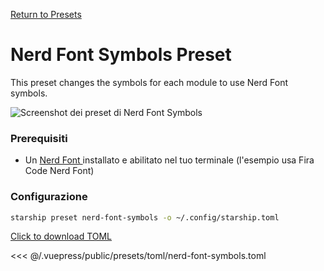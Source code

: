 [Return to Presets](./README.md#nerd-font-symbols)

# Nerd Font Symbols Preset

This preset changes the symbols for each module to use Nerd Font symbols.

![Screenshot dei preset di Nerd Font Symbols](/presets/img/nerd-font-symbols.png)

### Prerequisiti

- Un [ Nerd Font ](https://www.nerdfonts.com/) installato e abilitato nel tuo terminale (l'esempio usa Fira Code Nerd Font)

### Configurazione

```sh
starship preset nerd-font-symbols -o ~/.config/starship.toml
```

[Click to download TOML](/presets/toml/nerd-font-symbols.toml)

<<< @/.vuepress/public/presets/toml/nerd-font-symbols.toml
